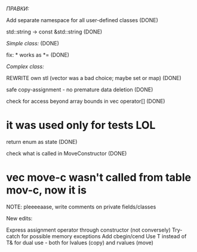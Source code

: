 
*ПРАВКИ:*

  Add separate namespace for all user-defined classes          (DONE)

  std::string -> const &std::string                            (DONE)

*Simple class:*                                                (DONE)

  fix: * works as *=                                           (DONE) 

*Complex class:*

  REWRITE own stl (vector was a bad choice; maybe set or map)  (DONE)

  safe copy-assignment - no premature data deletion            (DONE)

  check for access beyond array bounds in vec operator[]       (DONE)
  #  it was used only for tests LOL

  return enum as state                                         (DONE)

  check what is called in MoveConstructor                      (DONE)
  #  vec move-c wasn't called from table mov-c, now it is


NOTE: pleeeeaase, write comments on private fields/classes 


New edits:

  Express assignment operator through constructor (not conversely)
  Try-catch for possible memory exceptions
  Add cbegin/cend
  Use T instead of T& for dual use - both for lvalues (copy) and rvalues (move)
